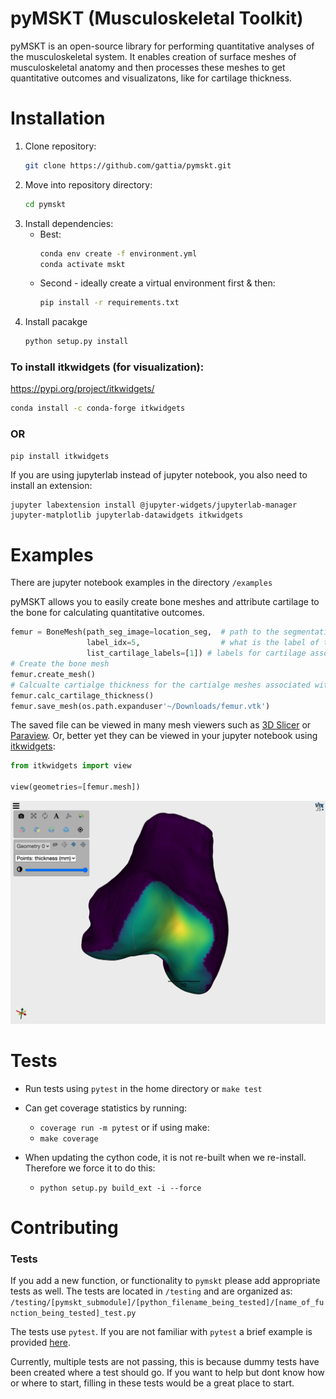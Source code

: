 # pyMSKT (Musculoskeletal Toolkit)

pyMSKT is an open-source library for performing quantitative analyses of the musculoskeletal system. It enables creation of surface meshes of musculoskeletal anatomy and then processes these meshes to get quantitative outcomes and visualizatons, like for cartilage thickness.  


# Installation

1. Clone repository: <br>
    ```bash
    git clone https://github.com/gattia/pymskt.git
    ```
2. Move into repository directory: <br>
    ```bash
    cd pymskt
    ```
3. Install dependencies: <br>
    - Best: <br>
        ```bash
        conda env create -f environment.yml
        conda activate mskt
        ```
    - Second - ideally create a virtual environment first & then: <br>
        ```bash
        pip install -r requirements.txt
        ```
3. Install pacakge<br>
    ```bash
    python setup.py install
    ```

### To install itkwidgets (for visualization): 
https://pypi.org/project/itkwidgets/

```bash
conda install -c conda-forge itkwidgets
```

### OR

```bash
pip install itkwidgets
```

If you are using jupyterlab instead of jupyter notebook, you also need to install an extension: 

```
jupyter labextension install @jupyter-widgets/jupyterlab-manager jupyter-matplotlib jupyterlab-datawidgets itkwidgets
```

# Examples
There are jupyter notebook examples in the directory `/examples`

pyMSKT allows you to easily create bone meshes and attribute cartilage to the bone for calculating quantitative outcomes. 

```python
femur = BoneMesh(path_seg_image=location_seg,  # path to the segmentation image being used.
                 label_idx=5,                  # what is the label of this bone.
                 list_cartilage_labels=[1]) # labels for cartilage associted with bone.   
# Create the bone mesh
femur.create_mesh()
# Calcualte cartialge thickness for the cartialge meshes associated with the bone
femur.calc_cartilage_thickness()
femur.save_mesh(os.path.expanduser'~/Downloads/femur.vtk')
```
The saved file can be viewed in many mesh viewers such as [3D Slicer](https://www.slicer.org/) or [Paraview](https://www.paraview.org/). Or, better yet they can be viewed in your jupyter notebook using [itkwidgets](https://pypi.org/project/itkwidgets/): 
```python
from itkwidgets import view

view(geometries=[femur.mesh])
```

![](/images/femur_itkwidgets.png)



# Tests
- Run tests using `pytest` in the home directory or `make test`
- Can get coverage statistics by running: 
    - `coverage run -m pytest`
    or if using make: 
    - `make coverage`

- When updating the cython code, it is not re-built when we re-install. Therefore we force it to do this: 
    - `python setup.py build_ext -i --force`          

# Contributing

### Tests
If you add a new function, or functionality to `pymskt` please add appropriate tests as well. 
The tests are located in `/testing` and are organized as: 
`/testing/[pymskt_submodule]/[python_filename_being_tested]/[name_of_function_being_tested]_test.py`

The tests use `pytest`. If you are not familiar with `pytest` a brief example is provided [here](https://docs.pytest.org/en/6.2.x/getting-started.html). 

Currently, multiple tests are not passing, this is because dummy tests have been created where a test should go. If you want to help but dont know how or where to start, filling in these tests would be a great place to start. 